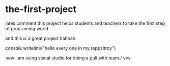 # the-first-project
lates comment 
this project helps students and teachers to take the first step of programing world




and this is  a great project hahhah




console.writeline("hello every one in my reppsitroy")



now i am using visual studio for doing  a pull with team./ vvv